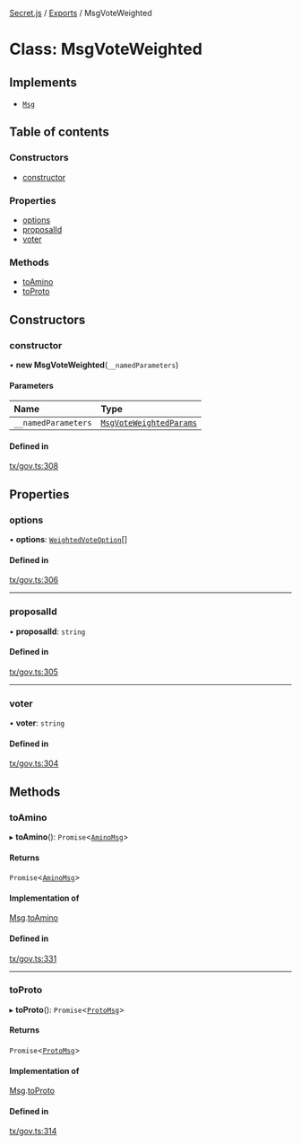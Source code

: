 [Secret.js](../README.md) / [Exports](../modules.md) / MsgVoteWeighted

# Class: MsgVoteWeighted

## Implements

- [`Msg`](../interfaces/Msg.md)

## Table of contents

### Constructors

- [constructor](MsgVoteWeighted.md#constructor)

### Properties

- [options](MsgVoteWeighted.md#options)
- [proposalId](MsgVoteWeighted.md#proposalid)
- [voter](MsgVoteWeighted.md#voter)

### Methods

- [toAmino](MsgVoteWeighted.md#toamino)
- [toProto](MsgVoteWeighted.md#toproto)

## Constructors

### constructor

• **new MsgVoteWeighted**(`__namedParameters`)

#### Parameters

| Name | Type |
| :------ | :------ |
| `__namedParameters` | [`MsgVoteWeightedParams`](../modules.md#msgvoteweightedparams) |

#### Defined in

[tx/gov.ts:308](https://github.com/scrtlabs/secret.js/blob/839fe3d/src/tx/gov.ts#L308)

## Properties

### options

• **options**: [`WeightedVoteOption`](../interfaces/WeightedVoteOption.md)[]

#### Defined in

[tx/gov.ts:306](https://github.com/scrtlabs/secret.js/blob/839fe3d/src/tx/gov.ts#L306)

___

### proposalId

• **proposalId**: `string`

#### Defined in

[tx/gov.ts:305](https://github.com/scrtlabs/secret.js/blob/839fe3d/src/tx/gov.ts#L305)

___

### voter

• **voter**: `string`

#### Defined in

[tx/gov.ts:304](https://github.com/scrtlabs/secret.js/blob/839fe3d/src/tx/gov.ts#L304)

## Methods

### toAmino

▸ **toAmino**(): `Promise`<[`AminoMsg`](../modules.md#aminomsg)\>

#### Returns

`Promise`<[`AminoMsg`](../modules.md#aminomsg)\>

#### Implementation of

[Msg](../interfaces/Msg.md).[toAmino](../interfaces/Msg.md#toamino)

#### Defined in

[tx/gov.ts:331](https://github.com/scrtlabs/secret.js/blob/839fe3d/src/tx/gov.ts#L331)

___

### toProto

▸ **toProto**(): `Promise`<[`ProtoMsg`](../interfaces/ProtoMsg.md)\>

#### Returns

`Promise`<[`ProtoMsg`](../interfaces/ProtoMsg.md)\>

#### Implementation of

[Msg](../interfaces/Msg.md).[toProto](../interfaces/Msg.md#toproto)

#### Defined in

[tx/gov.ts:314](https://github.com/scrtlabs/secret.js/blob/839fe3d/src/tx/gov.ts#L314)
